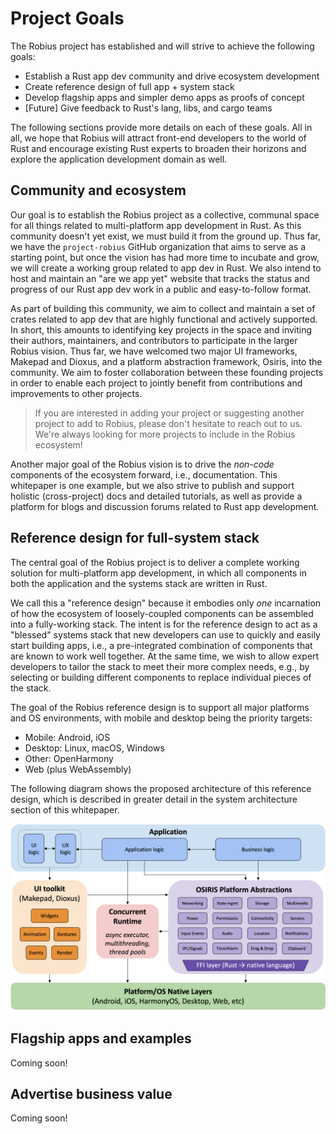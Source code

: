 # Project Goals

The Robius project has established and will strive to achieve the following goals:

* Establish a Rust app dev community and drive ecosystem development
* Create reference design of full app + system stack
* Develop flagship apps and simpler demo apps as proofs of concept
* [Future] Give feedback to Rust's lang, libs, and cargo teams


The following sections provide more details on each of these goals.
All in all, we hope that Robius will attract front-end developers to the world of Rust and encourage existing Rust experts to broaden their horizons and explore the application development domain as well.


## Community and ecosystem
Our goal is to establish the Robius project as a collective, communal space for all things related to multi-platform app development in Rust.
As this community doesn't yet exist, we must build it from the ground up.
Thus far, we have the `project-robius` GitHub organization that aims to serve as a starting point, but once the vision has had more time to incubate and grow, we will create a working group related to app dev in Rust.
We also intend to host and maintain an "are we app yet" website that tracks the status and progress of our Rust app dev work in a public and easy-to-follow format.


As part of building this community, we aim to collect and maintain a set of crates related to app dev that are highly functional and actively supported.
In short, this amounts to identifying key projects in the space and inviting their authors, maintainers, and contributors to participate in the larger Robius vision.
Thus far, we have welcomed two major UI frameworks, Makepad and Dioxus, and a platform abstraction framework, Osiris, into the community.
We aim to foster collaboration between these founding projects in order to enable each project to jointly benefit from contributions and improvements to other projects.

> If you are interested in adding your project or suggesting another project to add to Robius, please don't hesitate to reach out to us.
> We're always looking for more projects to include in the Robius ecosystem!


Another major goal of the Robius vision is to drive the *non-code* components of the ecosystem forward, i.e., documentation.
This whitepaper is one example, but we also strive to publish and support holistic (cross-project) docs and detailed tutorials, as well as provide a platform for blogs and discussion forums related to Rust app development.


## Reference design for full-system stack

The central goal of the Robius project is to deliver a complete working solution for multi-platform app development, in which all components in both the application and the systems stack are written in Rust.

We call this a "reference design" because it embodies only *one* incarnation of how the ecosystem of loosely-coupled components can be assembled into a fully-working stack.
The intent is for the reference design to act as a "blessed" systems stack that new developers can use to quickly and easily start building apps, i.e., a pre-integrated combination of components that are known to work well together.
At the same time, we wish to allow expert developers to tailor the stack to meet their more complex needs, e.g., by selecting or building different components to replace individual pieces of the stack.


The goal of the Robius reference design is to support all major platforms and OS environments, with mobile and desktop being the priority targets:
* Mobile: Android, iOS
* Desktop: Linux, macOS, Windows
* Other: OpenHarmony
* Web (plus WebAssembly) 

The following diagram shows the proposed architecture of this reference design, which is described in greater detail in the system architecture section of this whitepaper.

![Robius Reference Design](img/reference_design.png)


## Flagship apps and examples

Coming soon!

## Advertise business value

Coming soon!

<!-- [Long term] Evangelize for usage of Rust + Robius in app dev business cases
[Long term] Drive the development of a stable, robust app dev Rust ecosystem -->

